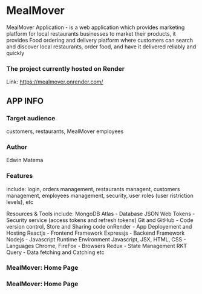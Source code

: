 # MealMover
MealMover Application - is a web application which provides marketing platform for local restaurants businesses to market their products,
it provides Food ordering and delivery platform where customers can search and discover local restaurants, order food, and have it delivered reliably and quickly

### The project currently hosted on Render
Link: https://mealmover.onrender.com/

## APP INFO

### Target audience
customers, restaurants, MealMover employees

### Author
Edwin Matema

### Features
include: login, orders management, restaurants managent, customers management, employees management, security, user roles (user ristriction levels), etc

Resources & Tools include:
MongoDB Atlas - Database
JSON Web Tokens - Security service (access tokens and refresh tokens)
Git and GitHub - Code version control, Store and Sharing code
onRender - App Deployement and Hosting
Reactjs - Frontend Framework
Expressjs - Backend Framework
Nodejs - Javascript Runtime Environment
Javascript, JSX, HTML, CSS - Languages
Chrome, FireFox - Browsers
Redux - State Management
RKT Query - Data fetching and Catching
etc

### MealMover: Home Page


### MealMover: Home Page
